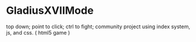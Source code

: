 # GladiusXVIIMode
top down; point to click; ctrl to fight; community project using index system, js, and css. ( html5 game )
